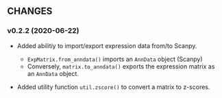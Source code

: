 ## CHANGES

### v0.2.2 (2020-06-22)

* Added abilitiy to import/export expression data from/to Scanpy.
  * `ExpMatrix.from_anndata()` imports an `AnnData` object (Scanpy)
  * Conversely, `matrix.to_anndata()` exports the expression matrix as an `AnnData` object.

* Added utility function `util.zscore()` to convert a matrix to z-scores.
